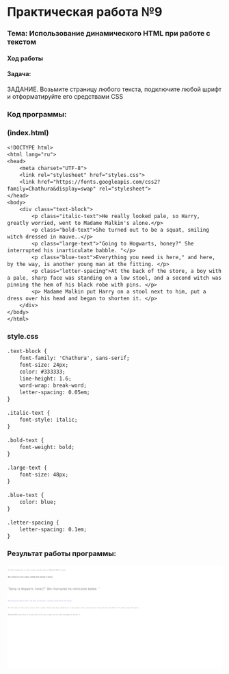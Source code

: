 # Практическая работа №9 #

### Тема: Использование динамического HTML при работе с текстом

#### Ход работы

#### Задача:

ЗАДАНИЕ. Возьмите страницу любого текста, подключите любой шрифт  и отформатируйте его средствами CSS


### Код программы:

### (index.html)

```
<!DOCTYPE html>
<html lang="ru">
<head>
    <meta charset="UTF-8">
    <link rel="stylesheet" href="styles.css">
    <link href="https://fonts.googleapis.com/css2?family=Chathura&display=swap" rel="stylesheet">
</head>
<body>
    <div class="text-block">
        <p class="italic-text">He really looked pale, so Harry, greatly worried, went to Madame Malkin's alone.</p>
        <p class="bold-text">She turned out to be a squat, smiling witch dressed in mauve..</p>
        <p class="large-text">"Going to Hogwarts, honey?" She interrupted his inarticulate babble. "</p>
		<p class="blue-text">Everything you need is here," and here, by the way, is another young man at the fitting. </p>
		<p class="letter-spacing">At the back of the store, a boy with a pale, sharp face was standing on a low stool, and a second witch was pinning the hem of his black robe with pins. </p>
		<p> Madame Malkin put Harry on a stool next to him, put a dress over his head and began to shorten it. </p>
    </div>
</body>
</html>
```

### style.css

```
.text-block {
    font-family: 'Chathura', sans-serif;
    font-size: 24px;
    color: #333333;
    line-height: 1.6;
    word-wrap: break-word;
    letter-spacing: 0.05em;
}

.italic-text {
    font-style: italic;
}

.bold-text {
    font-weight: bold;
}

.large-text {
    font-size: 48px;
}

.blue-text {
    color: blue;
}

.letter-spacing {
    letter-spacing: 0.1em; 
}
```


### Результат работы программы: 
![1 страница](https://github.com/evilibronteee/HTML/blob/main/PR9/%D0%A1%D0%B6%D0%B0%D1%82%D0%B8%D0%B5%20%D0%B8%D0%B7%D0%BE%D0%B1%D1%80%D0%B0%D0%B6%D0%B5%D0%BD%D0%B8%D0%B9%20%D0%BE%D0%BD%D0%BB%D0%B0%D0%B9%D0%BD%20%D0%9D%D0%B0%D0%B8%D0%BB%D1%83%D1%87%D1%88%D0%B5%D0%B5%20%D0%BA%D0%B0%D1%87%D0%B5%D1%81%D1%82%D0%B2%D0%BE%20%D0%B8%20%D1%81%D0%B6%D0%B0%D1%82%D0%B8%D0%B5%20-%20Google%20Chrome%2022.03.2024%2018_14_49.png?raw=true)
